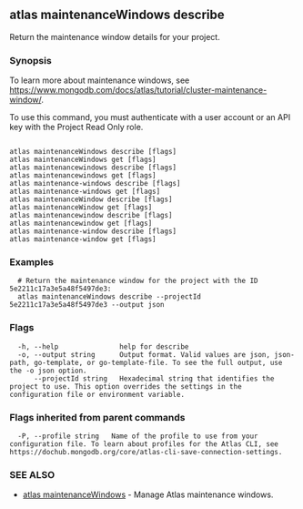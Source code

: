 ## atlas maintenanceWindows describe

Return the maintenance window details for your project.


### Synopsis

To learn more about maintenance windows, see https://www.mongodb.com/docs/atlas/tutorial/cluster-maintenance-window/.

To use this command, you must authenticate with a user account or an API key with the Project Read Only role.



```

atlas maintenanceWindows describe [flags]
atlas maintenanceWindows get [flags]
atlas maintenancewindows describe [flags]
atlas maintenancewindows get [flags]
atlas maintenance-windows describe [flags]
atlas maintenance-windows get [flags]
atlas maintenanceWindow describe [flags]
atlas maintenanceWindow get [flags]
atlas maintenancewindow describe [flags]
atlas maintenancewindow get [flags]
atlas maintenance-window describe [flags]
atlas maintenance-window get [flags]
```

### Examples

```
  # Return the maintenance window for the project with the ID 5e2211c17a3e5a48f5497de3:
  atlas maintenanceWindows describe --projectId 5e2211c17a3e5a48f5497de3 --output json
```


### Flags

```
  -h, --help               help for describe
  -o, --output string      Output format. Valid values are json, json-path, go-template, or go-template-file. To see the full output, use the -o json option.
      --projectId string   Hexadecimal string that identifies the project to use. This option overrides the settings in the configuration file or environment variable.

```


### Flags inherited from parent commands

```
  -P, --profile string   Name of the profile to use from your configuration file. To learn about profiles for the Atlas CLI, see https://dochub.mongodb.org/core/atlas-cli-save-connection-settings.

```

### SEE ALSO


* [atlas maintenanceWindows](atlas_maintenanceWindows.md)	- Manage Atlas maintenance windows.



